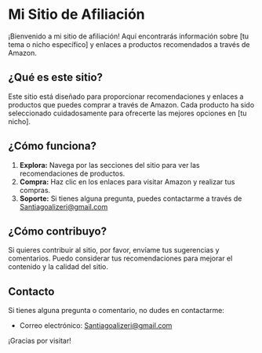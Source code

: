# Mi Sitio de Afiliación

¡Bienvenido a mi sitio de afiliación! Aquí encontrarás información sobre [tu tema o nicho específico] y enlaces a productos recomendados a través de Amazon.

## ¿Qué es este sitio?

Este sitio está diseñado para proporcionar recomendaciones y enlaces a productos que puedes comprar a través de Amazon. Cada producto ha sido seleccionado cuidadosamente para ofrecerte las mejores opciones en [tu nicho].

## ¿Cómo funciona?

1. **Explora:** Navega por las secciones del sitio para ver las recomendaciones de productos.
2. **Compra:** Haz clic en los enlaces para visitar Amazon y realizar tus compras.
3. **Soporte:** Si tienes alguna pregunta, puedes contactarme a través de Santiagoalizeri@gmail.com  

## ¿Cómo contribuyo?

Si quieres contribuir al sitio, por favor, envíame tus sugerencias y comentarios. Puedo considerar tus recomendaciones para mejorar el contenido y la calidad del sitio.


## Contacto

Si tienes alguna pregunta o comentario, no dudes en contactarme:

- Correo electrónico: Santiagoalizeri@gmail.com


¡Gracias por visitar!

